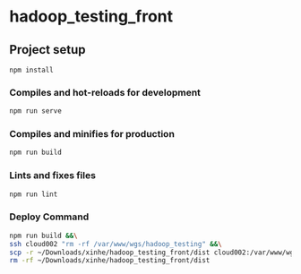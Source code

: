 # hadoop_testing_front

## Project setup
```
npm install
```

### Compiles and hot-reloads for development
```bash
npm run serve
```

### Compiles and minifies for production
```bash
npm run build
```

### Lints and fixes files
```bash
npm run lint
```

### Deploy Command
```bash
npm run build &&\
ssh cloud002 "rm -rf /var/www/wgs/hadoop_testing" &&\
scp -r ~/Downloads/xinhe/hadoop_testing_front/dist cloud002:/var/www/wgs/hadoop_testing &&\
rm -rf ~/Downloads/xinhe/hadoop_testing_front/dist
```